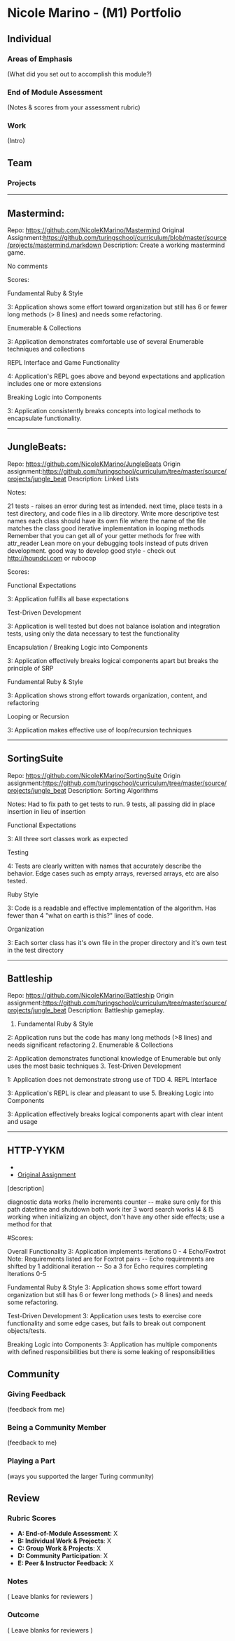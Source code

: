 # Nicole Marino - (M1) Portfolio

## Individual

### Areas of Emphasis

(What did you set out to accomplish this module?)

### End of Module Assessment

(Notes & scores from your assessment rubric)

### Work



(Intro)

## Team

### Projects


---------------

## Mastermind:
Repo: https://github.com/NicoleKMarino/Mastermind
Original Assignment:https://github.com/turingschool/curriculum/blob/master/source/projects/mastermind.markdown
Description: Create a working mastermind game. 

No comments

Scores: 

Fundamental Ruby & Style

3: Application shows some effort toward organization but still has 6 or fewer long methods (> 8 lines) and needs some refactoring.

Enumerable & Collections

3: Application demonstrates comfortable use of several Enumerable techniques and collections

REPL Interface and Game Functionality

4: Application's REPL goes above and beyond expectations and application includes one or more extensions

Breaking Logic into Components

3: Application consistently breaks concepts into logical methods to encapsulate functionality.

---------------

## JungleBeats:
Repo: https://github.com/NicoleKMarino/JungleBeats
Origin assignment:https://github.com/turingschool/curriculum/tree/master/source/projects/jungle_beat
Description: Linked Lists 


Notes:

21 tests - raises an error during test as intended.
next time, place tests in a test directory, and code files in a lib directory.
Write more descriptive test names
each class should have its own file where the name of the file matches the class
good iterative implementation in looping methods
Remember that you can get all of your getter methods for free with attr_reader
Lean more on your debugging tools instead of puts driven development.
good way to develop good style - check out http://houndci.com or rubocop

Scores:

Functional Expectations

3: Application fulfills all base expectations

Test-Driven Development

3: Application is well tested but does not balance isolation and integration tests, using only the data necessary to test the functionality

Encapsulation / Breaking Logic into Components

3: Application effectively breaks logical components apart but breaks the principle of SRP

Fundamental Ruby & Style

3: Application shows strong effort towards organization, content, and refactoring

Looping or Recursion

3: Application makes effective use of loop/recursion techniques

---------------

## SortingSuite
Repo: https://github.com/NicoleKMarino/SortingSuite
Origin assignment:https://github.com/turingschool/curriculum/tree/master/source/projects/jungle_beat
Description: Sorting Algorithms 

Notes:
Had to fix path to get tests to run.
9 tests, all passing
did in place insertion in lieu of insertion

Functional Expectations

3: All three sort classes work as expected

Testing

4: Tests are clearly written with names that accurately describe the behavior. Edge cases such as empty arrays, reversed arrays, etc are also tested.

Ruby Style

3: Code is a readable and effective implementation of the algorithm. Has fewer than 4 "what on earth is this?" lines of code.


Organization

3: Each sorter class has it's own file in the proper directory and it's own test in the test directory

---------------
## Battleship

Repo: https://github.com/NicoleKMarino/Battleship
Origin assignment:https://github.com/turingschool/curriculum/tree/master/source/projects/jungle_beat
Description: Battleship gameplay. 


1. Fundamental Ruby & Style

2: Application runs but the code has many long methods (>8 lines) and needs significant refactoring
2. Enumerable & Collections

2: Application demonstrates functional knowledge of Enumerable but only uses the most basic techniques
3. Test-Driven Development

1: Application does not demonstrate strong use of TDD
4. REPL Interface

3: Application's REPL is clear and pleasant to use
5. Breaking Logic into Components

3: Application effectively breaks logical components apart with clear intent and usage

---------------

## HTTP-YYKM

* [GitHub URL]: https://github.com/NicoleKMarino/HTTP-YYKM
* [Original Assignment]()

[description]

diagnostic data works
/hello increments counter -- make sure only for this path
datetime and shutdown both work
iter 3 word search works
I4 & I5 working
when initializing an object, don't have any other side effects; use a method for that


#Scores:

Overall Functionality
3: Application implements iterations 0 - 4
Echo/Foxtrot Note: Requirements listed are for Foxtrot pairs -- Echo requirements are shifted by 1 additional iteration -- So a 3 for Echo requires completing Iterations 0-5


Fundamental Ruby & Style
3: Application shows some effort toward organization but still has 6 or fewer long methods (> 8 lines) and needs some refactoring.


Test-Driven Development
3: Application uses tests to exercise core functionality and some edge cases, but fails to break out component objects/tests.


Breaking Logic into Components
3: Application has multiple components with defined responsibilities but there is some leaking of responsibilities


## Community

### Giving Feedback

(feedback from me)

### Being a Community Member

(feedback to me)

### Playing a Part

(ways you supported the larger Turing community)

## Review

### Rubric Scores

* **A: End-of-Module Assessment**: X
* **B: Individual Work & Projects**: X
* **C: Group Work & Projects**: X
* **D: Community Participation**: X
* **E: Peer & Instructor Feedback**: X

### Notes

( Leave blanks for reviewers )

### Outcome

( Leave blanks for reviewers )

